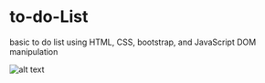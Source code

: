# to-do-List
basic to do list using HTML, CSS, bootstrap, and JavaScript DOM manipulation

![alt text](./Pictures/todo.PNG)
